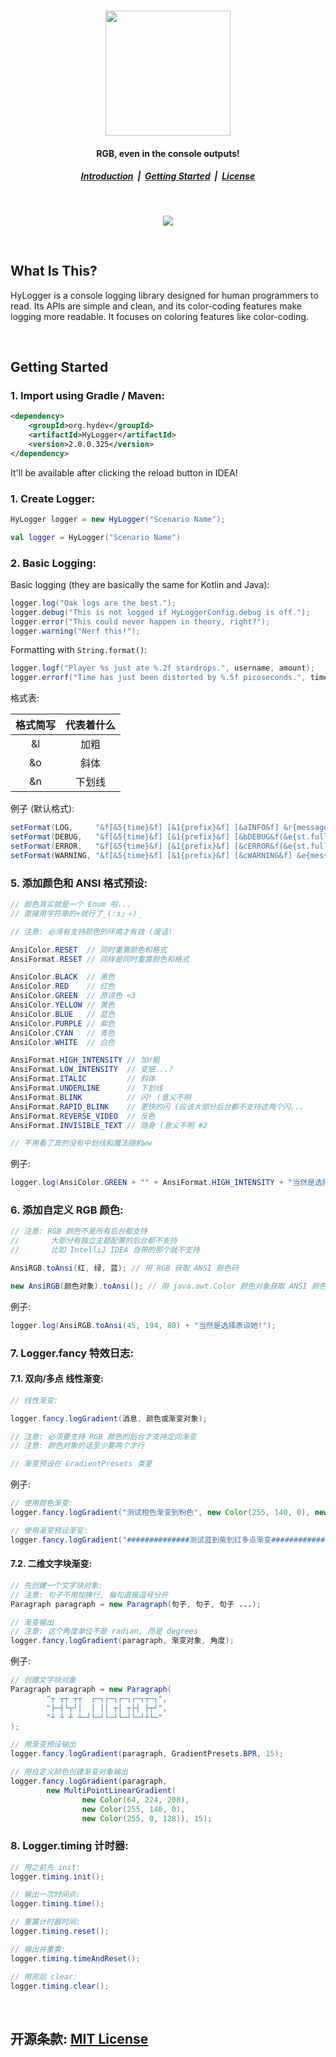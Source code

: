 <h1 align="center">
  <a href="#!">
    <img src="https://i.imgur.com/4dkZaN1.png" height="200">
  </a>
</h1>
<h4 align="center">
  RGB, even in the console outputs!
</h4>
<h5 align="center">
  <a href="#introduction">Introduction</a>&nbsp;&nbsp;|&nbsp;
  <a href="#development">Getting Started</a>&nbsp;&nbsp;|&nbsp;
  <a href="#license">License</a>
</h5>

<br>

<p align="center">
  <img src="https://i.imgur.com/TqgyUJt.png">
</p>

<br>

<a name="introduction"></a>
What Is This?
--------

HyLogger is a console logging library designed for human programmers to read. Its APIs are simple and clean, and its color-coding features make logging more readable. It focuses on coloring features like color-coding.


<br>

<a name="development"></a>
## Getting Started

### 1. Import using Gradle / Maven:

```xml
<dependency>
    <groupId>org.hydev</groupId>
    <artifactId>HyLogger</artifactId>
    <version>2.0.0.325</version>
</dependency>
```

It'll be available after clicking the reload button in IDEA!

### 1. Create Logger:

```java
HyLogger logger = new HyLogger("Scenario Name");
```

```kotlin
val logger = HyLogger("Scenario Name")
```

### 2. Basic Logging:

Basic logging (they are basically the same for Kotlin and Java):

```java
logger.log("Oak logs are the best.");
logger.debug("This is not logged if HyLoggerConfig.debug is off.");
logger.error("This could never happen in theory, right?");
logger.warning("Nerf this!");
```

Formatting with `String.format()`:

```java
logger.logf("Player %s just ate %.2f stardrops.", username, amount);
logger.errorf("Time has just been distorted by %.5f picoseconds.", timeDiff);
```



格式表:

| 格式简写 | 代表着什么 |
| :------------: | :------------: |
| &l | 加粗 |
| &o | 斜体 |
| &n | 下划线 |

例子 (默认格式):

```java
setFormat(LOG,     "&f[&5{time}&f] [&1{prefix}&f] [&aINFO&f] &r{message}&r");
setFormat(DEBUG,   "&f[&5{time}&f] [&1{prefix}&f] [&bDEBUG&f(&e{st.full}&f)] &b{message}&r");
setFormat(ERROR,   "&f[&5{time}&f] [&1{prefix}&f] [&cERROR&f(&e{st.full}&f)] &c{message}&r");
setFormat(WARNING, "&f[&5{time}&f] [&1{prefix}&f] [&cWARNING&f] &e{message}&r");
```

### 5. 添加颜色和 ANSI 格式预设:

```java
// 颜色其实就是一个 Enum 啦...
// 直接用字符串的+就行了_(:з」∠)_

// 注意: 必须有支持颜色的环境才有效 (废话!

AnsiColor.RESET  // 同时重置颜色和格式
AnsiFormat.RESET // 同样是同时重置颜色和格式

AnsiColor.BLACK  // 黑色
AnsiColor.RED    // 红色
AnsiColor.GREEN  // 原谅色 <3
AnsiColor.YELLOW // 黄色
AnsiColor.BLUE   // 蓝色
AnsiColor.PURPLE // 紫色
AnsiColor.CYAN   // 青色
AnsiColor.WHITE  // 白色

AnsiFormat.HIGH_INTENSITY // 加♂粗
AnsiFormat.LOW_INTENSITY  // 变细...?
AnsiFormat.ITALIC         // 斜体
AnsiFormat.UNDERLINE      // 下划线
AnsiFormat.BLINK          // 闪! (意义不明
AnsiFormat.RAPID_BLINK    // 更快的闪 (应该大部分后台都不支持这两个闪...
AnsiFormat.REVERSE_VIDEO  // 反色
AnsiFormat.INVISIBLE_TEXT // 隐身 (意义不明 #2

// 不用看了真的没有中划线和魔法随机ww
```

例子:

```java
logger.log(AnsiColor.GREEN + "" + AnsiFormat.HIGH_INTENSITY + "当然是选择原谅她!");
```

### 6. 添加自定义 RGB 颜色:

```java
// 注意: RGB 颜色不是所有后台都支持
//       大部分有独立主题配置的后台都不支持
//       比如 IntelliJ IDEA 自带的那个就不支持

AnsiRGB.toAnsi(红, 绿, 蓝); // 用 RGB 获取 ANSI 颜色码

new AnsiRGB(颜色对象).toAnsi(); // 用 java.awt.Color 颜色对象获取 ANSI 颜色码
```

例子:

```java
logger.log(AnsiRGB.toAnsi(45, 194, 80) + "当然是选择原谅她!");
```

### 7. Logger.fancy 特效日志:

#### 7.1. 双向/多点 线性渐变:

```java
// 线性渐变:

logger.fancy.logGradient(消息, 颜色或渐变对象); 

// 注意: 必须要支持 RGB 颜色的后台才支持定向渐变
// 注意: 颜色对象的话至少要两个才行

// 渐变预设在 GradientPresets 类里
```

例子:

```java
// 使用颜色渐变:
logger.fancy.logGradient("测试橙色渐变到粉色", new Color(255, 140, 0), new Color(255, 0, 128)); 

// 使用渐变预设渐变:
logger.fancy.logGradient("##############测试蓝到紫到红多点渐变##############", GradientPresets.BPR);
```

#### 7.2. 二维文字块渐变:

```java
// 先创建一个文字块对象:
// 注意: 句子不用加换行, 每句直接逗号分开
Paragraph paragraph = new Paragraph(句子, 句子, 句子 ...);

// 渐变输出
// 注意: 这个角度单位不是 radian, 而是 degrees
logger.fancy.logGradient(paragraph, 渐变对象, 角度);
```

例子:

```java
// 创建文字块对象
Paragraph paragraph = new Paragraph(
        "┬ ┬┬ ┬┬  ┌─┐┌─┐┌─┐┌─┐┬─┐",
        "├─┤└┬┘│  │ ││ ┬│ ┬├┤ ├┬┘",
        "┴ ┴ ┴ ┴─┘└─┘└─┘└─┘└─┘┴└─"
);

// 用渐变预设输出
logger.fancy.logGradient(paragraph, GradientPresets.BPR, 15);

// 用自定义颜色创建渐变对象输出
logger.fancy.logGradient(paragraph, 
        new MultiPointLinearGradient(
                new Color(64, 224, 208), 
                new Color(255, 140, 0), 
                new Color(255, 0, 128)), 15);
```

### 8. Logger.timing 计时器:

```java
// 用之前先 init:
logger.timing.init();

// 输出一次时间点:
logger.timing.time();

// 重置计时器时间:
logger.timing.reset();

// 输出并重置:
logger.timing.timeAndReset();

// 用完后 clear:
logger.timing.clear();
```

<br>

<a name="license"></a>
开源条款: [MIT License](/LICENSE)
--------
